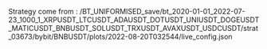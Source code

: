 Strategy come from : /BT_UNIFORMISED_save/bt_2020-01-01_2022-07-23_1000_1_XRPUSDT_LTCUSDT_ADAUSDT_DOTUSDT_UNIUSDT_DOGEUSDT_MATICUSDT_BNBUSDT_SOLUSDT_TRXUSDT_AVAXUSDT_USDCUSDT/strat_03673/bybit/BNBUSDT/plots/2022-08-20T032544/live_config.json